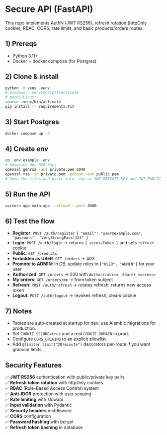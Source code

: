 # Secure API (FastAPI)

This repo implements AuthN (JWT RS256), refresh rotation (httpOnly cookie), RBAC, CORS, rate limits, and basic products/orders routes.

## 1) Prereqs
- Python 3.11+
- Docker + docker compose (for Postgres)

## 2) Clone & install
```bash
python -m venv .venv
# Windows: .venv\Scripts\activate
# macOS/Linux:
source .venv/bin/activate
pip install -r requirements.txt
```

## 3) Start Postgres

```bash
docker compose up -d
```

## 4) Create env

```bash
cp .env.example .env
# Generate dev RSA keys
openssl genrsa -out private.pem 2048
openssl rsa -in private.pem -pubout -out public.pem
# Open the files and paste into .env as JWT_PRIVATE_KEY and JWT_PUBLIC_KEY (escape newlines as \n)
```

## 5) Run the API

```bash
uvicorn app.main:app --reload --port 8000
```

## 6) Test the flow

* **Register**: `POST /auth/register` `{ "email": "user@example.com", "password": "VeryStrongPass!123" }`
* **Login**: `POST /auth/login` → returns `{ accessToken }` and sets `refresh` cookie
* **Public**: `GET /products`
* **Forbidden as USER**: `GET /orders` → 403
* **Promote to ADMIN**: In DB, update roles to `["USER", "ADMIN"]` for your user
* **Authorized**: `GET /orders` → 200 with `Authorization: Bearer <access>`
* **My orders**: `GET /orders/me` → from token subject
* **Refresh**: `POST /auth/refresh` → rotates refresh, returns new access token
* **Logout**: `POST /auth/logout` → revokes refresh, clears cookie

## 7) Notes

* Tables are auto-created at startup for dev; use Alembic migrations for production.
* Set `COOKIE_SECURE=true` and a real `COOKIE_DOMAIN` in prod.
* Configure `CORS_ORIGINS` to an explicit allowlist.
* Add `@limiter.limit("20/minute")` decorators per-route if you want granular limits.

## Security Features

✅ **JWT RS256** authentication with public/private key pairs  
✅ **Refresh token rotation** with httpOnly cookies  
✅ **RBAC** (Role-Based Access Control) system  
✅ **Anti-IDOR** protection with user scoping  
✅ **Rate limiting** with slowapi  
✅ **Input validation** with Pydantic  
✅ **Security headers** middleware  
✅ **CORS** configuration  
✅ **Password hashing** with bcrypt  
✅ **Refresh token hashing** in database
